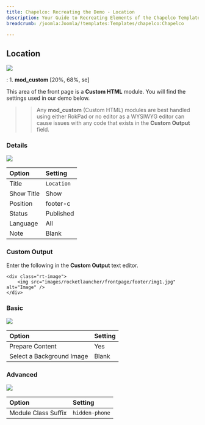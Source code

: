 ```yaml
---
title: Chapelco: Recreating the Demo - Location
description: Your Guide to Recreating Elements of the Chapelco Template for Joomla
breadcrumb: /joomla:Joomla/!templates:Templates/chapelco:Chapelco

---
```


Location
-----
![][demo]

:   1. **mod_custom** [20%, 68%, se]

This area of the front page is a **Custom HTML** module. You will find the settings used in our demo below.

>> Any **mod_custom** (Custom HTML) modules are best handled using either RokPad or no editor as a WYSIWYG editor can cause issues with any code that exists in the **Custom Output** field.

### Details
![][demo2]

| Option     | Setting    |  
| :--------- | :--------- |  
| Title      | `Location` |  
| Show Title | Show       |  
| Position   | footer-c   |  
| Status     | Published  |  
| Language   | All        |  
| Note       | Blank      |    

### Custom Output
Enter the following in the **Custom Output** text editor.

~~~
<div class="rt-image">
	<img src="images/rocketlauncher/frontpage/footer/img1.jpg" alt="Image" />
</div>
~~~

### Basic
![][demo3]

| Option                    | Setting |
| :------------------------ | :------ |
| Prepare Content           | Yes     |
| Select a Background Image | Blank   |

### Advanced
![][demo4]

| Option              | Setting        |  
| :------------------ | :------------- |  
| Module Class Suffix | `hidden-phone` |  

[demo]: assets/demo_8.jpeg
[demo2]: assets/location_1.jpeg
[demo3]: assets/location_2.jpeg
[demo4]: assets/location_3.jpeg